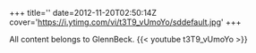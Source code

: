 +++
title=''
date=2012-11-20T02:50:14Z
cover='https://i.ytimg.com/vi/t3T9_vUmoYo/sddefault.jpg'
+++

All content belongs to GlennBeck.
{{< youtube t3T9_vUmoYo >}}
